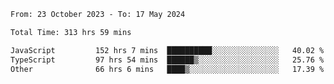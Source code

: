 

<!--START_SECTION:waka-->

```txt
From: 23 October 2023 - To: 17 May 2024

Total Time: 313 hrs 59 mins

JavaScript         152 hrs 7 mins  ██████████░░░░░░░░░░░░░░░   40.02 %
TypeScript         97 hrs 54 mins  ██████▒░░░░░░░░░░░░░░░░░░   25.76 %
Other              66 hrs 6 mins   ████▒░░░░░░░░░░░░░░░░░░░░   17.39 %
```

<!--END_SECTION:waka-->

